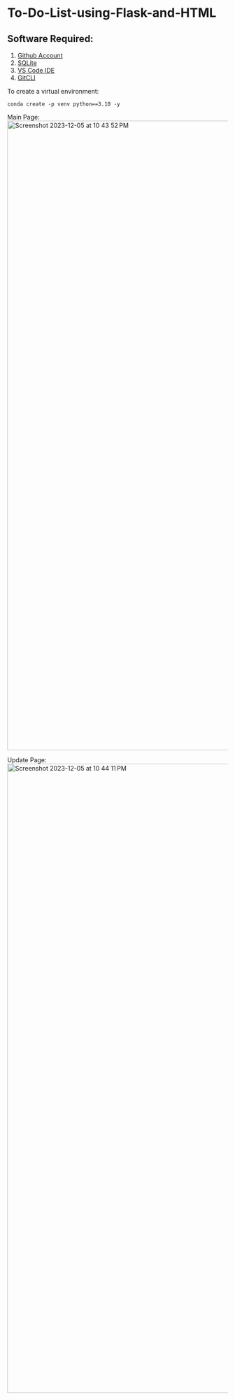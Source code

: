 # To-Do-List-using-Flask-and-HTML

## Software Required:

1. [Github Account](https://github.com)
2. [SQLite](https://www.sqlite.org/download.html)
3. [VS Code IDE](https://code.visualstudio.com/)
4. [GitCLI](https://git-scm.com/book/en/v2/Getting-Started-The-Commands-Line)

To create a virtual environment:
```
conda create -p venv python==3.10 -y
```

Main Page:
<img width="1440" alt="Screenshot 2023-12-05 at 10 43 52 PM" src="https://github.com/sainaakash/To-Do-List-using-Flask-and-HTML/assets/29287066/4c97af77-8c91-47c4-814c-d6ad5f3b3f00">

Update Page:
<img width="1440" alt="Screenshot 2023-12-05 at 10 44 11 PM" src="https://github.com/sainaakash/To-Do-List-using-Flask-and-HTML/assets/29287066/3cc3afde-93e4-4ec7-a708-5790d842df78">
